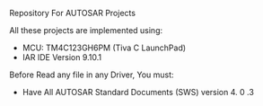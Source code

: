 Repository For AUTOSAR Projects

All these projects are implemented using:

- MCU: TM4C123GH6PM (Tiva C LaunchPad)
- IAR IDE Version 9.10.1

Before Read any file in any Driver, You must:

- Have All AUTOSAR Standard Documents (SWS) version 4. 0 .3
